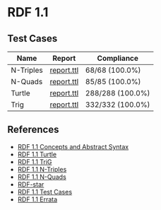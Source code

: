 # RDF 1.1

## Test Cases

| Name      | Report                                             | Compliance       |    
|-----------|----------------------------------------------------|------------------|
| N-Triples | [report.ttl](./ntriples/testdata/suite/report.ttl) | 68/68 (100.0%)   | 
| N-Quads   | [report.ttl](./nquads/testdata/suite/report.ttl)   | 85/85 (100.0%)   | 
| Turtle    | [report.ttl](./turtle/testdata/suite/report.ttl)   | 288/288 (100.0%) |
| Trig      | [report.ttl](./trig/testdata/suite/report.ttl)     | 332/332 (100.0%) |

## References

- [RDF 1.1 Concepts and Abstract Syntax](https://www.w3.org/TR/2014/REC-rdf11-concepts-20140225/)
- [RDF 1.1 Turtle](https://www.w3.org/TR/2014/REC-turtle-20140225/)
- [RDF 1.1 TriG](https://www.w3.org/TR/2014/REC-trig-20140225/)
- [RDF 1.1 N-Triples](https://www.w3.org/TR/2014/REC-n-triples-20140225/)
- [RDF 1.1 N-Quads](https://www.w3.org/TR/2014/REC-n-quads-20140225/)
- [RDF-star](https://w3c.github.io/rdf-star/cg-spec/2021-12-17.html)
- [RDF 1.1 Test Cases](https://www.w3.org/TR/2014/NOTE-rdf11-testcases-20140225/)
- [RDF 1.1 Errata](https://www.w3.org/2001/sw/wiki/RDF1.1_Errata)
